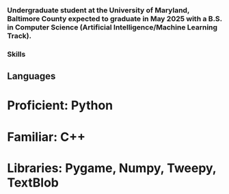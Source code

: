 ### Undergraduate student at the University of Maryland, Baltimore County expected to graduate in May 2025 with a B.S. in Computer Science (Artificial Intelligence/Machine Learning Track).
### Skills
## Languages
# Proficient: Python
# Familiar: C++
# Libraries: Pygame, Numpy, Tweepy, TextBlob


<!--
**nishithsoni/nishithsoni** is a ✨ _special_ ✨ repository because its `README.md` (this file) appears on your GitHub profile.

Here are some ideas to get you started:

- 🔭 I’m currently working on ...
- 🌱 I’m currently learning ...
- 👯 I’m looking to collaborate on ...
- 🤔 I’m looking for help with ...
- 💬 Ask me about ...
- 📫 How to reach me: ...
- 😄 Pronouns: ...
- ⚡ Fun fact: ...
-->
